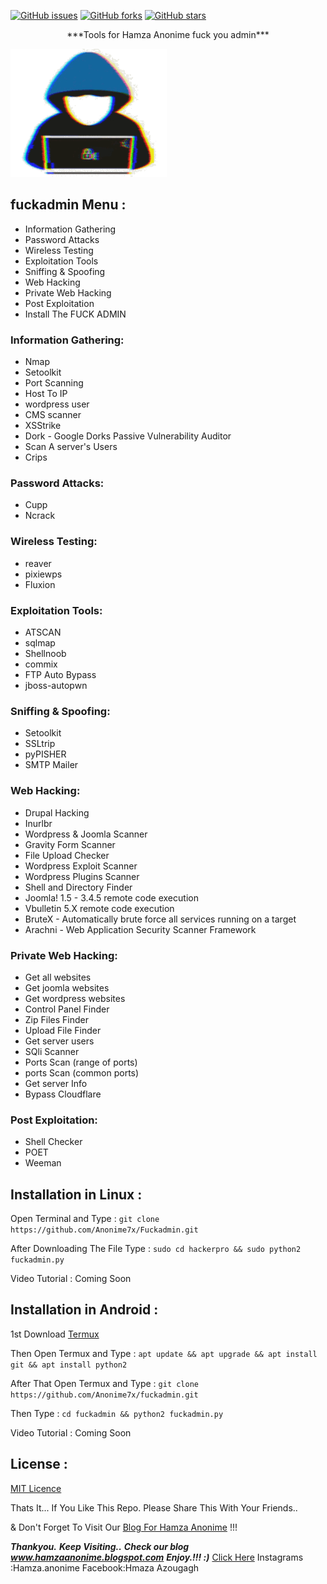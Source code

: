 [![GitHub issues](https://img.shields.io/github/issues/Anonime7x/fuckadmin.svg)](https://github.com/Anonime7x/fuckadmin/issues)
[![GitHub forks](https://img.shields.io/github/forks/Anonime7x/fuckadmin.svg)](https://github.com/Anonime7x/fuckadmin/network)
[![GitHub stars](https://img.shields.io/github/stars/Anonime7x/fuckadmin.svg)](https://github.com/technicaldada/hackerpro/stargazers)

<p align="center">***Tools for Hamza Anonime fuck you admin***</p>
 <img src="logo205x250.gif" alt="fuckadmin_logo" height="205" width="250"> 

## fuckadmin Menu :

- Information Gathering
- Password Attacks
- Wireless Testing
- Exploitation Tools
- Sniffing & Spoofing
- Web Hacking
- Private Web Hacking
- Post Exploitation
- Install The FUCK ADMIN

### Information Gathering:

- Nmap
- Setoolkit
- Port Scanning
- Host To IP
- wordpress user
- CMS scanner
- XSStrike
- Dork - Google Dorks Passive Vulnerability Auditor
- Scan A server's Users
- Crips

### Password Attacks:

- Cupp
- Ncrack

### Wireless Testing:

- reaver
- pixiewps
- Fluxion

### Exploitation Tools:

- ATSCAN
- sqlmap
- Shellnoob
- commix
- FTP Auto Bypass
- jboss-autopwn

### Sniffing & Spoofing:

- Setoolkit
- SSLtrip
- pyPISHER
- SMTP Mailer

### Web Hacking:

- Drupal Hacking
- Inurlbr
- Wordpress & Joomla Scanner
- Gravity Form Scanner
- File Upload Checker
- Wordpress Exploit Scanner
- Wordpress Plugins Scanner
- Shell and Directory Finder
- Joomla! 1.5 - 3.4.5 remote code execution
- Vbulletin 5.X remote code execution
- BruteX - Automatically brute force all services running on a target
- Arachni - Web Application Security Scanner Framework

### Private Web Hacking:

- Get all websites
- Get joomla websites
- Get wordpress websites
- Control Panel Finder
- Zip Files Finder
- Upload File Finder
- Get server users
- SQli Scanner
- Ports Scan (range of ports)
- ports Scan (common ports)
- Get server Info
- Bypass Cloudflare

### Post Exploitation:

- Shell Checker
- POET
- Weeman

## Installation in Linux :

Open Terminal and Type : ```git clone https://github.com/Anonime7x/Fuckadmin.git```

After Downloading The File Type : ```sudo cd hackerpro && sudo python2 fuckadmin.py```

Video Tutorial : Coming Soon

## Installation in Android :

1st Download [Termux](https://play.google.com/store/apps/details?id=com.termux)
</center>

Then Open Termux and Type : ```apt update && apt upgrade && apt install git && apt install python2```

After That Open Termux and Type : ```git clone https://github.com/Anonime7x/fuckadmin.git```

Then Type : ```cd fuckadmin && python2 fuckadmin.py```

Video Tutorial : Coming Soon

## License :

[MIT Licence](https://github.com/Anonime7x/fuckadmin/blob/master/LICENSE)

Thats It... If You Like This Repo. Please Share This With Your Friends..

& Don't Forget To Visit Our [Blog For Hamza Anonime](https://www.hamzaanonime.blogspot.com) !!!

***Thankyou.***
***Keep Visiting..***
***Check our blog www.hamzaanonime.blogspot.com***
***Enjoy.!!! :)***
<a href="www.hamzaanonime.blogspot.com/" rel="dofollwo">Click Here</a>
Instagrams :Hamza.anonime
Facebook:Hmaza Azougagh 
